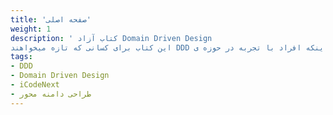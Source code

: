 ```yaml
---
title: 'صفحه اصلی'
weight: 1
description: ' کتاب آزاد Domain Driven Design
این کتاب برای کسانی که تازه میخواهند DDD را یادبگیرند یا اینکه افراد با تجربه در حوزه ی DDD هستند مناسب می باشد.'
tags:
- DDD
- Domain Driven Design
- iCodeNext
- طراحی دامنه محور
---
```

